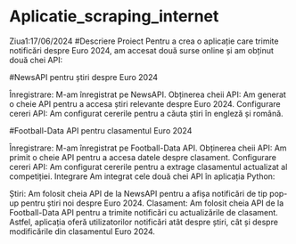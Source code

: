 # Aplicatie_scraping_internet
Ziua1:17/06/2024
#Descriere Proiect
Pentru a crea o aplicație care trimite notificări despre Euro 2024, am accesat două surse online și am obținut două chei API:

#NewsAPI pentru știri despre Euro 2024

Înregistrare: M-am înregistrat pe NewsAPI.
Obținerea cheii API: Am generat o cheie API pentru a accesa știri relevante despre Euro 2024.
Configurare cereri API: Am configurat cererile pentru a căuta știri în engleză și română.

#Football-Data API pentru clasamentul Euro 2024

Înregistrare: M-am înregistrat pe Football-Data API.
Obținerea cheii API: Am primit o cheie API pentru a accesa datele despre clasament.
Configurare cereri API: Am configurat cererile pentru a extrage clasamentul actualizat al competiției.
Integrare
Am integrat cele două chei API în aplicația Python:

Știri: Am folosit cheia API de la NewsAPI pentru a afișa notificări de tip pop-up pentru știri noi despre Euro 2024.
Clasament: Am folosit cheia API de la Football-Data API pentru a trimite notificări cu actualizările de clasament.
Astfel, aplicația oferă utilizatorilor notificări atât despre știri, cât și despre modificările din clasamentul Euro 2024.
